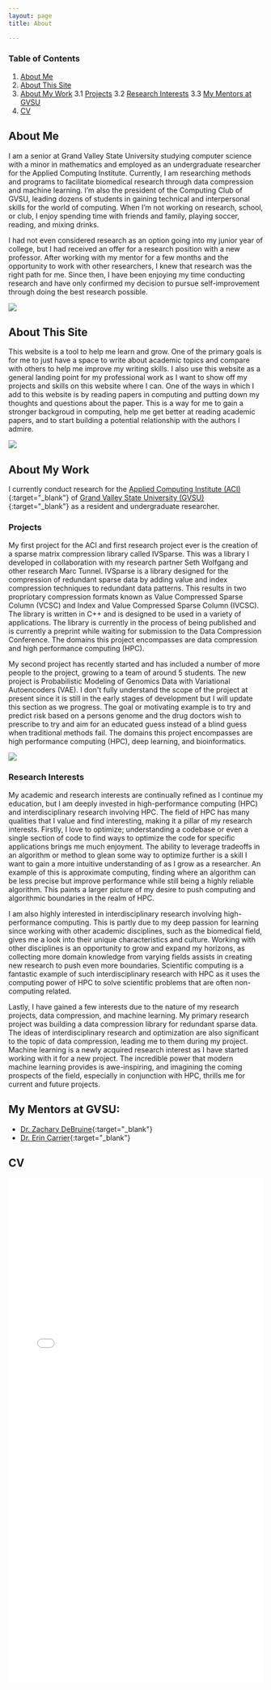 ```yaml
---
layout: page 
title: About

---
```



### Table of Contents
1. [About Me](#about-me)
2. [About This Site](#about-this-site)
3. [About My Work](#about-my-work)
  3.1 [Projects](#projects)
  3.2 [Research Interests](#research-interests)
  3.3 [My Mentors at GVSU](#my-mentors-at-gvsu)
4. [CV](#cv)


## About Me

I am a senior at Grand Valley State University studying computer science with a minor in mathematics and employed as an undergraduate researcher for the Applied Computing Institute. Currently, I am researching methods and programs to facilitate biomedical research through data compression and machine learning. I’m also the president of the Computing Club of GVSU, leading dozens of students in gaining technical and interpersonal skills for the world of computing. When I’m not working on research, school, or club, I enjoy spending time with friends and family, playing soccer, reading, and mixing drinks.

I had not even considered research as an option going into my junior year of college, but I had received an offer for a research position with a new professor. After working with my mentor for a few months and the opportunity to work with other researchers, I knew that research was the right path for me. Since then, I have been enjoying my time conducting research and have only confirmed my decision to pursue self-improvement through doing the best research possible.


<img src="/assets/images/skyler_pics/tech_week_23.jpg">


## About This Site

This website is a tool to help me learn and grow. One of the primary goals is for me to just have a space to write about academic topics and compare with others to help me improve my writing skills. I also use this website as a general landing point for my professional work as I want to show off my projects and skills on this website where I can. One of the ways in which I add to this website is by reading papers in computing and putting down my thoughts and questions about the paper. This is a way for me to gain a stronger backgroud in computing, help me get better at reading academic papers, and to start building a potential relationship with the authors I admire. 

<img src="/assets/images/skyler_pics/professional_1.jpeg">

## About My Work

I currently conduct research for the [Applied Computing Institute (ACI)](https://www.gvsu.edu/aci/){:target="_blank"}   of [Grand Valley State University (GVSU)](https://www.gvsu.edu/){:target="_blank"}   as a resident and undergraduate researcher. 

### Projects
My first project for the ACI and first research project ever is the creation of a sparse matrix compression library called IVSparse. This was a library I developed in collaboration with my research partner Seth Wolfgang and other research Marc Tunnel. IVSparse is a library designed for the compression of redundant sparse data by adding value and index compression techniques to redundant data patterns. This results in two propriotary compression formats known as Value Compressed Sparse Column (VCSC) and Index and Value Compressed Sparse Column (IVCSC). The library is written in C++ and is designed to be used in a variety of applications. The library is currently in the process of being published and is currently a preprint while waiting for submission to the Data Compression Conference. The domains this project encompasses are data compression and high performance computing (HPC).

My second project has recently started and has included a number of more people to the project, growing to a team of around 5 students. The new project is Probabilistic Modeling of Genomics Data with Variational Autoencoders (VAE). I don't fully understand the scope of the project at present since it is still in the early stages of development but I will update this section as we progress. The goal or motivating example is to try and predict risk based on a persons genome and the drug doctors wish to prescribe to try and aim for an educated guess instead of a blind guess when traditional methods fail. The domains this project encompasses are high performance computing (HPC), deep learning, and bioinformatics.

<img src="/assets/images/skyler_pics/undergrad_fair.JPG">

### Research Interests
My academic and research interests are continually refined as I continue my education, but I am deeply invested in high-performance computing (HPC) and interdisciplinary research involving HPC. The field of HPC has many qualities that I value and find interesting, making it a pillar of my research interests. Firstly, I love to optimize; understanding a codebase or even a single section of code to find ways to optimize the code for specific applications brings me much enjoyment. The ability to leverage tradeoffs in an algorithm or method to glean some way to optimize further is a skill I want to gain a more intuitive understanding of as I grow as a researcher. An example of this is approximate computing, finding where an algorithm can be less precise but improve performance while still being a highly reliable algorithm. This paints a larger picture of my desire to push computing and algorithmic boundaries in the realm of HPC.

I am also highly interested in interdisciplinary research involving high-performance computing. This is partly due to my deep passion for learning since working with other academic disciplines, such as the biomedical field, gives me a look into their unique characteristics and culture. Working with other disciplines is an opportunity to grow and expand my horizons, as collecting more domain knowledge from varying fields assists in creating new research to push even more boundaries. Scientific computing is a fantastic example of such interdisciplinary research with HPC as it uses the computing power of HPC to solve scientific problems that are often non-computing related.

Lastly, I have gained a few interests due to the nature of my research projects,  data compression, and machine learning. My primary research project was building a data compression library for redundant sparse data. The ideas of interdisciplinary research and optimization are also significant to the topic of data compression, leading me to them during my project. Machine learning is a newly acquired research interest as I have started working with it for a new project. The incredible power that modern machine learning provides is awe-inspiring, and imagining the coming prospects of the field, especially in conjunction with HPC, thrills me for current and future projects.


## My Mentors at GVSU:
* [Dr. Zachary DeBruine](https://www.zachdebruine.com/){:target="_blank"}  
* [Dr. Erin Carrier](https://eecarrier.github.io){:target="_blank"}  

## CV

<embed src="/assets/images/CV_Fall23.pdf" width="100%" height="1000px" type="application/pdf">
